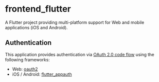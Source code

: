 # frontend_flutter

A Flutter project providing multi-platform support for Web and mobile applications (iOS and Android).

## Authentication

This application provides authentication via [OAuth 2.0 code flow](https://auth0.com/docs/get-started/authentication-and-authorization-flow/authorization-code-flow) using the following
frameworks:
- Web: [oauth2](https://pub.dev/packages/oauth2)
- iOS / Android: [flutter_appauth](https://pub.dev/packages/flutter_appauth)
